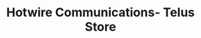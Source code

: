 ---
title: "Hotwire Communications- Telus Store"
url: /etobicoke/hotwire-communications-telus-store/
shop: Handy
---